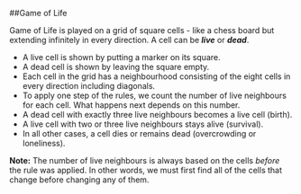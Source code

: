 ##Game of Life

Game of Life is played on a grid of square cells - like a chess board but extending infinitely in every direction. A cell can be _**live**_ or _**dead**_.

* A live cell is shown by putting a marker on its square.
* A dead cell is shown by leaving the square empty.
* Each cell in the grid has a neighbourhood consisting of the eight cells in every direction including diagonals.
* To apply one step of the rules, we count the number of live neighbours for each cell. What happens next depends on this number.
* A dead cell with exactly three live neighbours becomes a live cell (birth).
* A live cell with two or three live neighbours stays alive (survival).
* In all other cases, a cell dies or remains dead (overcrowding or loneliness). 

**Note:** The number of live neighbours is always based on the cells _before_ the rule was applied. In other words, we must first find all of the cells that change before changing any of them.